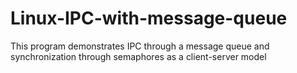 # Linux-IPC-with-message-queue
This program demonstrates IPC through a message queue and synchronization through semaphores as a client-server model
